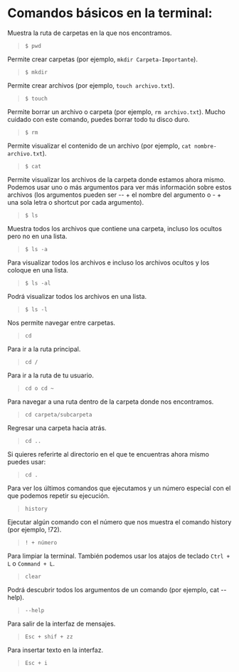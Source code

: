 # Comandos básicos en la terminal:

Muestra la ruta de carpetas en la que nos encontramos.

  > `$ pwd `

Permite crear carpetas (por ejemplo, `mkdir Carpeta-Importante`).

  > `$ mkdir`

Permite crear archivos (por ejemplo, `touch archivo.txt`).

  > `$ touch`

Permite borrar un archivo o carpeta (por ejemplo, `rm archivo.txt`). Mucho cuidado con este comando, puedes borrar todo tu disco duro.

  > `$ rm`

Permite visualizar el contenido de un archivo (por ejemplo, `cat nombre-archivo.txt`).

  > `$ cat`

Permite visualizar los archivos de la carpeta donde estamos ahora mismo. Podemos usar uno o más argumentos para ver más información sobre estos archivos (los argumentos pueden ser -- + el nombre del argumento o - + una sola letra o shortcut por cada argumento).

  > `$ ls`

Muestra todos los archivos que contiene una carpeta, incluso los ocultos pero no en una lista.

  > `$ ls -a`

Para visualizar todos los archivos e incluso los archivos ocultos y los coloque en una lista.

  > `$ ls -al`

Podrá visualizar todos los archivos en una lista.

  > `$ ls -l`

Nos permite navegar entre carpetas.

  > `cd`

Para ir a la ruta principal.

  > `cd /`

Para ir a la ruta de tu usuario.

  > `cd o cd ~`

Para navegar a una ruta dentro de la carpeta donde nos encontramos.

  > `cd carpeta/subcarpeta`

Regresar una carpeta hacia atrás.

  > `cd ..`

Si quieres referirte al directorio en el que te encuentras ahora mismo puedes usar:

  > `cd .`

Para ver los últimos comandos que ejecutamos y un número especial con el que podemos repetir su ejecución.

  > `history`

Ejecutar algún comando con el número que nos muestra el comando history (por ejemplo, !72).

  > `! + número`

Para limpiar la terminal. También podemos usar los atajos de teclado `Ctrl + L` o `Command + L`.

  > `clear`

Podrá descubrir todos los argumentos de un comando (por ejemplo, cat --help).

  > `--help`

Para salir de la interfaz de mensajes.

  > `Esc + shif + zz`

Para insertar texto en la interfaz.

  > `Esc + i`
